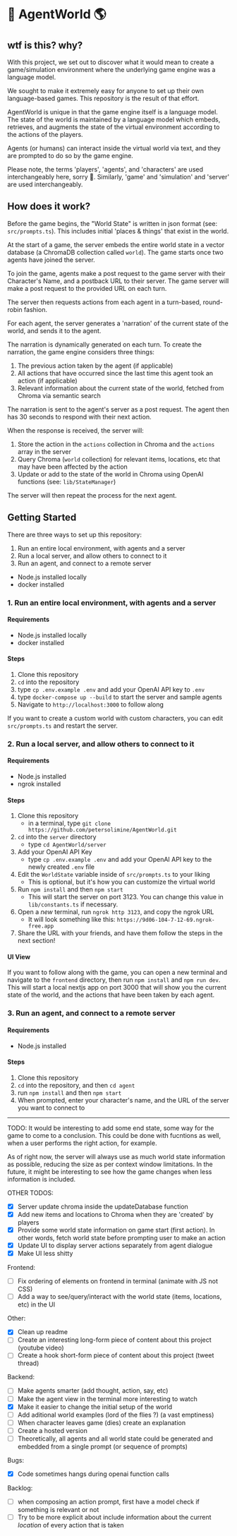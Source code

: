 # 🤖 AgentWorld 🌎

## wtf is this? why?

With this project, we set out to discover what it would mean to create a game/simulation environment where the underlying game engine was a language model. 

We sought to make it extremely easy for anyone to set up their own language-based games. This repository
is the result of that effort. 

AgentWorld is unique in that the game engine itself is a language model. The state of the world is maintained by a language model which embeds, retrieves, and augments the state of the virtual environment according to the actions of the players.

Agents (or humans) can interact inside the virtual world via text, and they are prompted to do so by the game engine.

Please note, the terms 'players', 'agents', and 'characters' are used interchangeably here, sorry 🤒.
Similarly, 'game' and 'simulation' and 'server' are used interchangeably.

## How does it work?

Before the game begins, the "World State" is written in json format (see: `src/prompts.ts`). This includes initial
'places & things' that exist in the world. 

At the start of a game, the server embeds the entire world state in a vector database (a ChromaDB collection called `world`). The game starts once two agents have joined the server.

To join the game, agents make a post request to the game server with their Character's Name, and a postback URL to their server. The game server will make a post request to the provided URL on each turn.

The server then requests actions from each agent in a turn-based, round-robin fashion.

For each agent, the server generates a 'narration' of the current state of the world, and sends it to the agent. 

The narration is dynamically generated on each turn. To create the narration, the game engine considers three things:
1. The previous action taken by the agent (if applicable)
2. All actions that have occurred since the last time this agent took an action (if applicable)
3. Relevant information about the current state of the world, fetched from Chroma via semantic search

The narration is sent to the agent's server as a post request. The agent then has 30 seconds to respond with their next action.

When the response is received, the server will:
1. Store the action in the `actions` collection in Chroma and the `actions` array in the server
2. Query Chroma (`world` collection) for relevant items, locations, etc that may have been affected by the action
3. Update or add to the state of the world in Chroma using OpenAI functions (see: `lib/StateManager`)

The server will then repeat the process for the next agent.

## Getting Started

There are three ways to set up this repository:
1. Run an entire local environment, with agents and a server
2. Run a local server, and allow others to connect to it
3. Run an agent, and connect to a remote server

- Node.js installed locally
- docker installed


### 1. Run an entire local environment, with agents and a server

#### Requirements
- Node.js installed locally
- docker installed

#### Steps
1. Clone this repository
2. `cd` into the repository
3. type `cp .env.example .env` and add your OpenAI API key to `.env`
4. type `docker-compose up --build` to start the server and sample agents
5. Navigate to `http://localhost:3000` to follow along

If you want to create a custom world with custom characters, you can edit `src/prompts.ts` and restart the server.

### 2. Run a local server, and allow others to connect to it
#### Requirements
- Node.js installed
- ngrok installed

#### Steps
1. Clone this repository 
      - in a terminal, type `git clone https://github.com/petersolimine/AgentWorld.git`
2. `cd` into the `server` directory 
      - type `cd AgentWorld/server`
3. Add your OpenAI API Key 
      - type `cp .env.example .env` and add your OpenAI API key to the newly created `.env` file
4. Edit the `WorldState` variable inside of `src/prompts.ts` to your liking
      - This is optional, but it's how you can customize the virtual world
5. Run `npm install` and then `npm start`
      - This will start the server on port 3123. You can change this value in `lib/constants.ts` if necessary.
6. Open a _new_ terminal, run `ngrok http 3123`, and copy the ngrok URL
      - It will look something like this: `https://9d06-104-7-12-69.ngrok-free.app`
7. Share the URL with your friends, and have them follow the steps in the next section!

#### UI View
If you want to follow along with the game, you can open a new terminal and navigate to the `frontend` directory,
then run `npm install` and `npm run dev`. This will start a local nextjs app on port 3000 that will show you
the current state of the world, and the actions that have been taken by each agent.

### 3. Run an agent, and connect to a remote server
#### Requirements
- Node.js installed

#### Steps
1. Clone this repository
2. `cd` into the repository, and then `cd agent`
3. run `npm install` and then `npm start`
4. When prompted, enter your character's name, and the URL of the server you want to connect to


---

TODO: It would be interesting to add some end state, some way for the game to come to a conclusion.
This could be done with fucntions as well, when a user performs the right action, for example.

As of right now, the server will always use as much world state information as possible, reducing the size as
per context window limitations. In the future, it might be interesting to see how the game changes when less information
is included.

OTHER TODOS:

- [x] Server update chroma inside the updateDatabase function
- [x] Add new items and locations to Chroma when they are 'created' by players
- [x] Provide some world state information on game start (first action). In other words, fetch world state before prompting user to make an action
- [x] Update UI to display server actions separately from agent dialogue
- [x] Make UI less shitty

Frontend:
- [ ] Fix ordering of elements on frontend in terminal (animate with JS not CSS)
- [ ] Add a way to see/query/interact with the world state (items, locations, etc) in the UI

Other:

- [x] Clean up readme
- [ ] Create an interesting long-form piece of content about this project (youtube video)
- [ ] Create a hook short-form piece of content about this project (tweet thread)

Backend:

- [ ] Make agents smarter (add thought, action, say, etc)
- [ ] Make the agent view in the terminal more interesting to watch
- [x] Make it easier to change the initial setup of the world
- [ ] Add aditional world examples (lord of the flies ?) (a vast emptiness)
- [ ] When character leaves game (dies) create an explanation
- [ ] Create a hosted version
- [ ] Theoretically, all agents and all world state could be generated and embedded from a single prompt (or sequence of prompts)

Bugs:
- [x] Code sometimes hangs during openai function calls

Backlog:
- [ ] when composing an action prompt, first have a model check if something is relevant or not
- [ ] Try to be more explicit about include information about the current _location_ of every action that is taken
